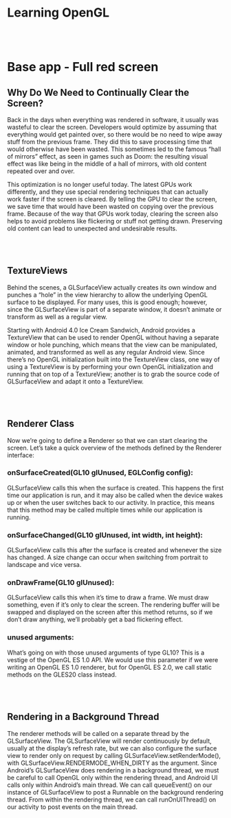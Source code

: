 # Learning OpenGL

</br>
</br>

# Base app - Full red screen

## Why Do We Need to Continually Clear the Screen?

Back in the days when everything was rendered in software, it usually was wasteful
to clear the screen. Developers would optimize by assuming that everything would
get painted over, so there would be no need to wipe away stuff from the previous
frame. They did this to save processing time that would otherwise have been wasted.
This sometimes led to the famous “hall of mirrors” effect, as seen in games such as
Doom: the resulting visual effect was like being in the middle of a hall of mirrors,
with old content repeated over and over.

This optimization is no longer useful today. The latest GPUs work differently, and
they use special rendering techniques that can actually work faster if the screen is
cleared. By telling the GPU to clear the screen, we save time that would have been
wasted on copying over the previous frame. Because of the way that GPUs work today,
clearing the screen also helps to avoid problems like flickering or stuff not getting
drawn. Preserving old content can lead to unexpected and undesirable results.

</br>
</br>

## TextureViews

Behind the scenes, a GLSurfaceView actually creates its own window and punches a
“hole” in the view hierarchy to allow the underlying OpenGL surface to be displayed.
For many uses, this is good enough; however, since the GLSurfaceView is part of a separate window,
 it doesn’t animate or transform as well as a regular view.

Starting with Android 4.0 Ice Cream Sandwich, Android provides a TextureView that
can be used to render OpenGL without having a separate window or hole punching,
which means that the view can be manipulated, animated, and transformed as well
as any regular Android view. Since there’s no OpenGL initialization built into the
TextureView class, one way of using a TextureView is by performing your own OpenGL
initialization and running that on top of a TextureView; another is to grab the source
code of GLSurfaceView and adapt it onto a TextureView.

</br>
</br>

## Renderer Class

Now we’re going to define a Renderer so that we can start clearing the screen.
Let’s take a quick overview of the methods defined by the Renderer interface:

### onSurfaceCreated(GL10 glUnused, EGLConfig config): 
  
GLSurfaceView calls this when the surface is created. This happens the first
time our application is run, and it may also be called when the device
wakes up or when the user switches back to our activity. In practice, this
means that this method may be called multiple times while our application
is running. 

### onSurfaceChanged(GL10 glUnused, int width, int height):

GLSurfaceView calls this after the surface is created and whenever the size
has changed. A size change can occur when switching from portrait to
landscape and vice versa.

### onDrawFrame(GL10 glUnused):

GLSurfaceView calls this when it’s time to draw a frame. We must draw
something, even if it’s only to clear the screen. The rendering buffer will
be swapped and displayed on the screen after this method returns, so if
we don’t draw anything, we’ll probably get a bad flickering effect.

### unused arguments:

What’s going on with those unused arguments of type GL10? This is a vestige
of the OpenGL ES 1.0 API. We would use this parameter if we were writing
an OpenGL ES 1.0 renderer, but for OpenGL ES 2.0, we call static methods
on the GLES20 class instead.

</br>
</br>

## Rendering in a Background Thread

The renderer methods will be called on a separate thread by the GLSurfaceView. The
GLSurfaceView will render continuously by default, usually at the display’s refresh rate,
but we can also configure the surface view to render only on request by calling
GLSurfaceView.setRenderMode(), with GLSurfaceView.RENDERMODE_WHEN_DIRTY as the argument.
Since Android’s GLSurfaceView does rendering in a background thread, we must be
careful to call OpenGL only within the rendering thread, and Android UI calls only
within Android’s main thread. We can call queueEvent() on our instance of GLSurfaceView
to post a Runnable on the background rendering thread. From within the rendering
thread, we can call runOnUIThread() on our activity to post events on the main thread.
